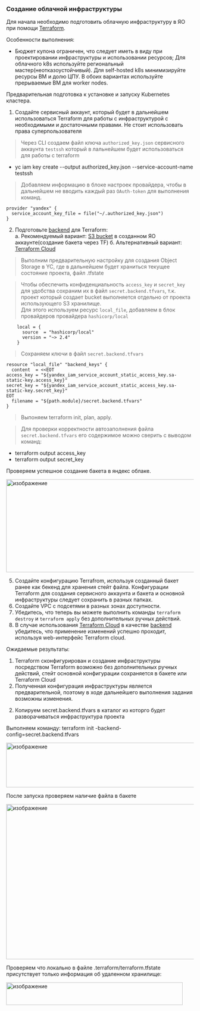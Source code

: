 ### Создание облачной инфраструктуры

Для начала необходимо подготовить облачную инфраструктуру в ЯО при помощи [Terraform](https://www.terraform.io/).

Особенности выполнения:

- Бюджет купона ограничен, что следует иметь в виду при проектировании инфраструктуры и использовании ресурсов;
Для облачного k8s используйте региональный мастер(неотказоустойчивый). Для self-hosted k8s минимизируйте ресурсы ВМ и долю ЦПУ. В обоих вариантах используйте прерываемые ВМ для worker nodes.

Предварительная подготовка к установке и запуску Kubernetes кластера.

1. Создайте сервисный аккаунт, который будет в дальнейшем использоваться Terraform для работы с инфраструктурой с необходимыми и достаточными правами. Не стоит использовать права суперпользователя

> Через CLI создаем файл ключа ```authorized_key.json``` сервисного аккаунта ```testssh``` который в лальнейшем будет использоваться для работы с terraform
- yc iam key create --output authorized_key.json --service-account-name testssh

> Добавляем информацию в блоке настроек провайдера, чтобы в дальнейшем не вводить каждый раз ```OAuth-token``` для выполнения команд.

```
provider "yandex" {
  service_account_key_file = file("~/.authorized_key.json")
}
```

2. Подготовьте [backend](https://developer.hashicorp.com/terraform/language/backend) для Terraform:  
   а. Рекомендуемый вариант: [S3 bucket](https://ru.hexlet.io/courses/terraform-basics/lessons/remote-state/theory_unit) в созданном ЯО аккаунте(создание бакета через TF)
   б. Альтернативный вариант:  [Terraform Cloud](https://app.terraform.io/)

> Выполним предварительную настройку для создания Object Storage в YC, где в дальнейшем будет храниться текущее состояние проекта, файл .tfstate

> Чтобы обеспечить конфиденциальность ```access_key``` и ```secret_key``` для удобства сохраним их в файл ```secret.backend.tfvars```, т.к. проект который создает bucket выполняется отдельно от проекта использующего S3 хранилище.   
> Для этого используем ресурс ```local_file```, добавляем в блок провайдеров провайдера ```hashicorp/local```

```
    local = {
      source  = "hashicorp/local"
      version = "~> 2.4"
    }
```

> Cохраняем ключи в файл ```secret.backend.tfvars```

```
resource "local_file" "backend_keys" {
  content  = <<EOT
access_key = "${yandex_iam_service_account_static_access_key.sa-static-key.access_key}"
secret_key = "${yandex_iam_service_account_static_access_key.sa-static-key.secret_key}"
EOT
  filename = "${path.module}/secret.backend.tfvars"
}
```

> Выпоняем terraform init, plan, apply.

> Для проверки корректности автозаполнения файла ```secret.backend.tfvars``` его содержимое можно сверить с выводом команд:
- terraform output access_key
- terraform output secret_key

Проверяем успешное создание бакета в яндекс облаке.

<img width="822" height="250" alt="изображение" src="https://github.com/user-attachments/assets/46be7422-899b-4e7d-b4fc-2de4d574a1b3" />

5. Создайте конфигурацию Terrafrom, используя созданный бакет ранее как бекенд для хранения стейт файла. Конфигурации Terraform для создания сервисного аккаунта и бакета и основной инфраструктуры следует сохранить в разных папках.
6. Создайте VPC с подсетями в разных зонах доступности.
7. Убедитесь, что теперь вы можете выполнить команды `terraform destroy` и `terraform apply` без дополнительных ручных действий.
8. В случае использования [Terraform Cloud](https://app.terraform.io/) в качестве [backend](https://developer.hashicorp.com/terraform/language/backend) убедитесь, что применение изменений успешно проходит, используя web-интерфейс Terraform cloud.

Ожидаемые результаты:

1. Terraform сконфигурирован и создание инфраструктуры посредством Terraform возможно без дополнительных ручных действий, стейт основной конфигурации сохраняется в бакете или Terraform Cloud
2. Полученная конфигурация инфраструктуры является предварительной, поэтому в ходе дальнейшего выполнения задания возможны изменения.












2) Копируем secret.backend.tfvars в каталог из которго будет разворачиваться инфраструктура проекта

Выполняем команду: terraform init -backend-config=secret.backend.tfvars

<img width="832" height="120" alt="изображение" src="https://github.com/user-attachments/assets/ccca2f40-ee76-48b0-951c-71e77ee2688e" />



После запуска проверяем наличие файла в бакете

<img width="924" height="417" alt="изображение" src="https://github.com/user-attachments/assets/cc8c642a-19c9-4fc8-87c5-2ab4a49d03c6" />


Проверяем что локально в файле .terraform/terraform.tfstate присутствует только информация об удаленном хранилище:

<img width="474" height="61" alt="изображение" src="https://github.com/user-attachments/assets/d2b1ce61-1d3a-442c-9739-d5206b55dbb9" />
